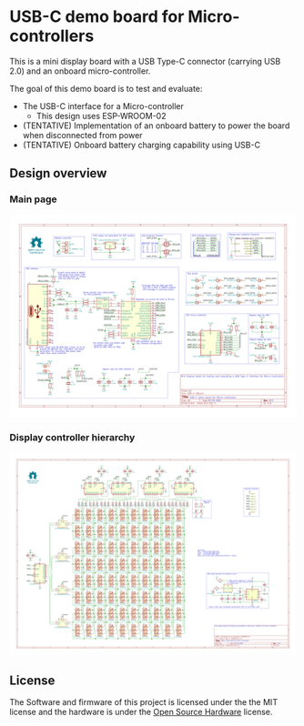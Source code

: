 # USB-C demo board for Micro-controllers
This is a mini display board with a USB Type-C connector (carrying USB 2.0) and an onboard micro-controller.

The goal of this demo board is to test and evaluate:
* The USB-C interface for a Micro-controller
    * This design uses ESP-WROOM-02
* (TENTATIVE) Implementation of an onboard battery to power the board when disconnected from power
* (TENTATIVE) Onboard battery charging capability using USB-C

## Design overview
### Main page
![Main schematic](./hardware/USB-C-DB/USB-C-DB.svg)
### Display controller hierarchy
![Display controller hierarchy](./hardware/USB-C-DB/USB-C-DB-1-61B0EECC-Display-and-controller-61B0EECC.svg)

## License
The Software and firmware of this project is licensed under the the MIT license and the hardware is under the [Open Source Hardware](https://www.oshwa.org/definition/) license.
